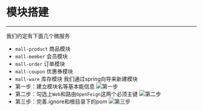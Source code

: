 # 模块搭建
***
我们约定有下面几个微服务
- `mall-product` 商品模块
- `mall-member` 会员模块
- `mall-order` 订单模块
- `mall-coupon` 优惠券模块
- `mall-ware` 库存模块
我们通过spring向导来新建模块
- 第一步：建立模块名等基本能信息
![第一步](https://qiniu.84dd.xyz/oFCcGe.png)
- 第二步：勾选上`Web`和路由`OpenFeign`这两个必须主键
![第二步](https://qiniu.84dd.xyz/XZjoji.png)
- 第三步：完善.ignore和根目录下的pom
![第三步](https://qiniu.84dd.xyz/7O1u5B.png)



